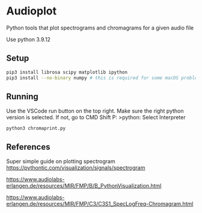 # Audioplot

Python tools that plot spectrograms and chromagrams for a given audio file

Use python 3.9.12

## Setup 
```bash
pip3 install librosa scipy matplotlib ipython
pip3 install --no-binary numpy # this is required for some macOS problems
```

## Running
Use the VSCode run button on the top right. Make sure the right python version is selected. If not, go to CMD Shift P: >python: Select Interpreter

```
python3 chromaprint.py
```


## References

Super simple guide on plotting spectrogram
https://pythontic.com/visualization/signals/spectrogram

https://www.audiolabs-erlangen.de/resources/MIR/FMP/B/B_PythonVisualization.html

https://www.audiolabs-erlangen.de/resources/MIR/FMP/C3/C3S1_SpecLogFreq-Chromagram.html